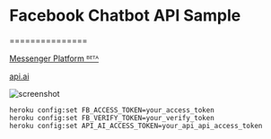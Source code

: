 # Facebook Chatbot API Sample
===============

[Messenger Platform ᴮᴱᵀᴬ](https://developers.facebook.com/docs/messenger-platform)

[api.ai](https://api.ai/)


![screenshot](../master/screenshot.png?raw=true)


```
heroku config:set FB_ACCESS_TOKEN=your_access_token
heroku config:set FB_VERIFY_TOKEN=your_verify_token
heroku config:set API_AI_ACCESS_TOKEN=your_api_api_access_token
```
